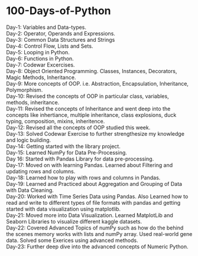 # 100-Days-of-Python
Day-1: Variables and Data-types. <br />
Day-2: Operator, Operands and Expressions. <br />
Day-3: Common Data Structures and Strings <br />
Day-4: Control Flow, Lists and Sets. <br />
Day-5: Looping in Python. <br />
Day-6: Functions in Python. <br />
Day-7: Codewar Excercises. <br />
Day-8: Object Oriented Programming. Classes, Instances, Decorators, Magic Methods, Inheritance. <br/>
Day-9: More concepts of OOP. i.e. Abstraction, Encapsulation, Inheritance, Polymorphism. <br />
Day-10: Revised the concepts of OOP in particular class, variables, methods, inheritance. <br />
Day-11: Revised the concepts of Inheritance and went deep into the concepts like inhertiance, multiple inheritance, class explosions, duck typing, composition, mixins, inheritence. <br />
Day-12: Revised all the concepts of OOP studied this week. <br />
Day-13: Solved Codewar Exercise to further strengthesize my knowledge and logic building. <br />
Day-14: Getting started with the library project. <br />
Day-15: Learned NumPy for Data Pre-Processing. <br />
Day 16: Started with Pandas Library for data pre-processing. <br />
Day-17: Moved on with learning Pandas. Learned about Filtering and updating rows and columns. <br />
Day-18: Learned how to play with rows and columns in Pandas. <br />
Day-19: Learned and Practiced about Aggregation and Grouping of Data with Data Cleaning. <br />
Day-20: Worked with Time Series Data using Pandas. Also Learned how to read and write to different types of file formats with pandas and getting started with data visualization using matplotlib. <br />
Day-21: Moved more into Data Visualization. Learned MatplotLib and Seaborn Libraries to visualize different kaggle datasets. <br />
Day-22: Covered Advanced Topics of numPy such as how do the behind the scenes memory works with lists and numPy array. Used real-world gene data. Solved some Exerices using advanced methods. <br />
Day-23: Further deep dive into the advanced concepts of Numeric Python. <br />
